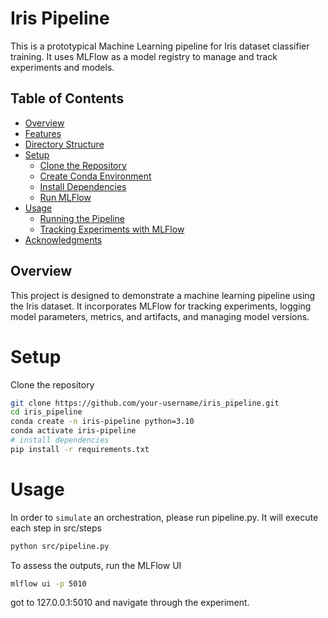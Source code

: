 # Iris Pipeline

This is a prototypical Machine Learning pipeline for Iris dataset classifier training.
It uses MLFlow as a model registry to manage and track experiments and models.

## Table of Contents
- [Overview](#overview)
- [Features](#features)
- [Directory Structure](#directory-structure)
- [Setup](#setup)
  - [Clone the Repository](#clone-the-repository)
  - [Create Conda Environment](#create-conda-environment)
  - [Install Dependencies](#install-dependencies)
  - [Run MLFlow](#run-mlflow)
- [Usage](#usage)
  - [Running the Pipeline](#running-the-pipeline)
  - [Tracking Experiments with MLFlow](#tracking-experiments-with-mlflow)
- [Acknowledgments](#acknowledgments)

## Overview

This project is designed to demonstrate a machine learning pipeline using the Iris dataset. It incorporates MLFlow for tracking experiments, logging model parameters, metrics, and artifacts, and managing model versions.


# Setup

Clone the repository
```bash
git clone https://github.com/your-username/iris_pipeline.git
cd iris_pipeline
conda create -n iris-pipeline python=3.10
conda activate iris-pipeline
# install dependencies
pip install -r requirements.txt
```

# Usage
In order to `simulate` an orchestration, please run pipeline.py. It will execute each step in src/steps
```bash
python src/pipeline.py
````

To assess the outputs, run the MLFlow UI

```bash
mlflow ui -p 5010
```

got to 127.0.0.1:5010 and navigate through the experiment.
